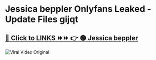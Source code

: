 
 # Jessica beppler Onlyfans Leaked - Update Files gijqt

## <h2><a href="https://clipsfans.com/Jessica_beppler&ref=git">🔗 Click to LINKS ⏩⏩ 👉 🟢 Jessica beppler </a></h2>

<a href="https://clipsfans.com/Jessica_beppler&ref=git" rel="nofollow" data-target="animated-image.originalLink"><img src="https://i.ibb.co.com/xMMVF88/686577567.gif" alt="Viral Video Original" style="max-width: 100%; display: inline-block;" data-target="animated-image.originalImage"></a>


